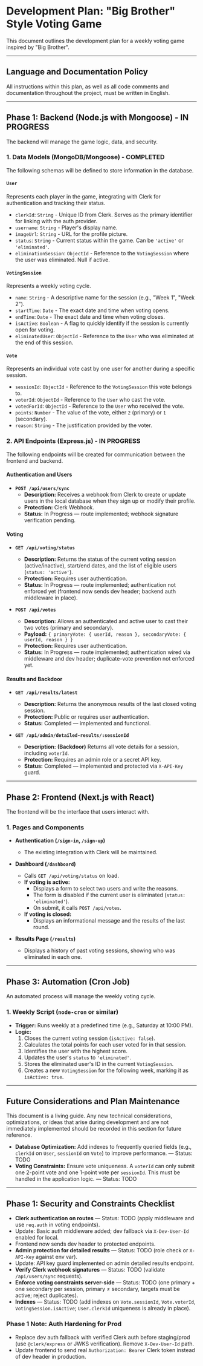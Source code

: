 # Development Plan: "Big Brother" Style Voting Game

This document outlines the development plan for a weekly voting game inspired by "Big Brother".

---

## Language and Documentation Policy
All instructions within this plan, as well as all code comments and documentation throughout the project, must be written in English.

---

## Phase 1: Backend (Node.js with Mongoose) - IN PROGRESS

The backend will manage the game logic, data, and security.

### 1. Data Models (MongoDB/Mongoose) - COMPLETED

The following schemas will be defined to store information in the database.

#### `User`
Represents each player in the game, integrating with Clerk for authentication and tracking their status.

-   `clerkId`: `String` - Unique ID from Clerk. Serves as the primary identifier for linking with the auth provider.
-   `username`: `String` - Player's display name.
-   `imageUrl`: `String` - URL for the profile picture.
-   `status`: `String` - Current status within the game. Can be `'active'` or `'eliminated'`.
-   `eliminationSession`: `ObjectId` - Reference to the `VotingSession` where the user was eliminated. Null if active.

#### `VotingSession`
Represents a weekly voting cycle.

-   `name`: `String` - A descriptive name for the session (e.g., "Week 1", "Week 2").
-   `startTime`: `Date` - The exact date and time when voting opens.
-   `endTime`: `Date` - The exact date and time when voting closes.
-   `isActive`: `Boolean` - A flag to quickly identify if the session is currently open for voting.
-   `eliminatedUser`: `ObjectId` - Reference to the `User` who was eliminated at the end of this session.

#### `Vote`
Represents an individual vote cast by one user for another during a specific session.

-   `sessionId`: `ObjectId` - Reference to the `VotingSession` this vote belongs to.
-   `voterId`: `ObjectId` - Reference to the `User` who cast the vote.
-   `votedForId`: `ObjectId` - Reference to the `User` who received the vote.
-   `points`: `Number` - The value of the vote, either `2` (primary) or `1` (secondary).
-   `reason`: `String` - The justification provided by the voter.

### 2. API Endpoints (Express.js) - IN PROGRESS

The following endpoints will be created for communication between the frontend and backend.

#### Authentication and Users
-   **`POST /api/users/sync`**
    -   **Description:** Receives a webhook from Clerk to create or update users in the local database when they sign up or modify their profile.
    -   **Protection:** Clerk Webhook.
    -   **Status:** In Progress — route implemented; webhook signature verification pending.

#### Voting
-   **`GET /api/voting/status`**
    -   **Description:** Returns the status of the current voting session (active/inactive), start/end dates, and the list of eligible users (`status: 'active'`).
    -   **Protection:** Requires user authentication.
    -   **Status:** In Progress — route implemented; authentication not enforced yet (frontend now sends dev header; backend auth middleware in place).

-   **`POST /api/votes`**
    -   **Description:** Allows an authenticated and active user to cast their two votes (primary and secondary).
    -   **Payload:** `{ primaryVote: { userId, reason }, secondaryVote: { userId, reason } }`
    -   **Protection:** Requires user authentication.
    -   **Status:** In Progress — route implemented; authentication wired via middleware and dev header; duplicate-vote prevention not enforced yet.

#### Results and Backdoor
-   **`GET /api/results/latest`**
    -   **Description:** Returns the anonymous results of the last closed voting session.
    -   **Protection:** Public or requires user authentication.
    -   **Status:** Completed — implemented and functional.

-   **`GET /api/admin/detailed-results/:sessionId`**
    -   **Description:** **(Backdoor)** Returns all vote details for a session, including `voterId`.
    -   **Protection:** Requires an admin role or a secret API key.
    -   **Status:** Completed — implemented and protected via `X-API-Key` guard.

---

## Phase 2: Frontend (Next.js with React)

The frontend will be the interface that users interact with.

### 1. Pages and Components

-   **Authentication (`/sign-in`, `/sign-up`)**
    -   The existing integration with Clerk will be maintained.

-   **Dashboard (`/dashboard`)**
    -   Calls `GET /api/voting/status` on load.
    -   **If voting is active:**
        -   Displays a form to select two users and write the reasons.
        -   The form is disabled if the current user is eliminated (`status: 'eliminated'`).
        -   On submit, it calls `POST /api/votes`.
    -   **If voting is closed:**
        -   Displays an informational message and the results of the last round.

-   **Results Page (`/results`)**
    -   Displays a history of past voting sessions, showing who was eliminated in each one.

---

## Phase 3: Automation (Cron Job)

An automated process will manage the weekly voting cycle.

### 1. Weekly Script (`node-cron` or similar)

-   **Trigger:** Runs weekly at a predefined time (e.g., Saturday at 10:00 PM).
-   **Logic:**
    1.  Closes the current voting session (`isActive: false`).
    2.  Calculates the total points for each user voted for in that session.
    3.  Identifies the user with the highest score.
    4.  Updates the user's `status` to `'eliminated'`.
    5.  Stores the eliminated user's ID in the current `VotingSession`.
    6.  Creates a new `VotingSession` for the following week, marking it as `isActive: true`.

---

## Future Considerations and Plan Maintenance

This document is a living guide. Any new technical considerations, optimizations, or ideas that arise during development and are not immediately implemented should be recorded in this section for future reference.

-   **Database Optimization:** Add indexes to frequently queried fields (e.g., `clerkId` on `User`, `sessionId` on `Vote`) to improve performance. — Status: TODO
-   **Voting Constraints:** Ensure vote uniqueness. A `voterId` can only submit one 2-point vote and one 1-point vote per `sessionId`. This must be handled in the application logic. — Status: TODO

---

## Phase 1: Security and Constraints Checklist

-   **Clerk authentication on routes** — Status: TODO (apply middleware and use `req.auth` in voting endpoints).
-   Update: Basic auth middleware added; dev fallback via `X-Dev-User-Id` enabled for local.
-   Frontend now sends dev header to protected endpoints.
-   **Admin protection for detailed results** — Status: TODO (role check or `X-API-Key` against env var).
-   Update: API key guard implemented on admin detailed results endpoint.
-   **Verify Clerk webhook signatures** — Status: TODO (validate `/api/users/sync` requests).
-   **Enforce voting constraints server-side** — Status: TODO (one primary + one secondary per session, primary ≠ secondary, targets must be active; reject duplicates).
-   **Indexes** — Status: TODO (add indexes on `Vote.sessionId`, `Vote.voterId`, `VotingSession.isActive`; `User.clerkId` uniqueness is already in place).

### Phase 1 Note: Auth Hardening for Prod

- Replace dev auth fallback with verified Clerk auth before staging/prod (use `@clerk/express` or JWKS verification). Remove `X-Dev-User-Id` path.
- Update frontend to send real `Authorization: Bearer` Clerk token instead of dev header in production.
